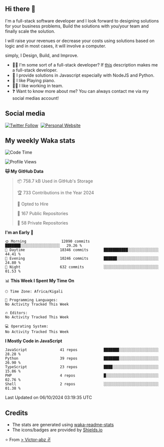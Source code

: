 ## Hi there 👋
I'm a full-stack software developer and I look forward to designing solutions for your business problems, Build the solutions with you/your team and finally scale the solution.

I will raise your revenues or decrease your costs using solutions based on logic and in most cases, it will involve a computer.

simply, I Design, Build, and Improve.

- 👨‍💻 I'm some sort of a full-stack developer? If [this](https://www.w3schools.com/whatis/whatis_fullstack.asp) description makes me a full-stack developer.
- 🌱 I provide solutions in Javascript especially with NodeJS and Python. 
- 🎹 I like Playing piano.
- 👯‍♀️ I like working in team.
- ❓ Want to know more about me? You can always contact me via my social medias account!

## Social media
[![Twitter Follow](https://img.shields.io/twitter/follow/vicky_abz?color=%231DA1F2&label=Twitter&style=for-the-badge&logo=twitter&logoColor=ffffff)](https://twitter.com/vicky_abz)
‎‎ [![Personal Website](https://img.shields.io/static/v1?label=visit&message=victor-abz.com&color=%235F021F&style=for-the-badge)](https://victor-abz.com/)

## My weekly Waka stats
<!--START_SECTION:waka-->
![Code Time](http://img.shields.io/badge/Code%20Time-819%20hrs%2039%20mins-blue)

![Profile Views](http://img.shields.io/badge/Profile%20Views-0-blue)

**🐱 My GitHub Data** 

> 📦 758.7 kB Used in GitHub's Storage 
 > 
> 🏆 733 Contributions in the Year 2024
 > 
> 💼 Opted to Hire
 > 
> 📜 167 Public Repositories 
 > 
> 🔑 58 Private Repositories 
 > 
**I'm an Early 🐤** 

```text
🌞 Morning                12090 commits       ███████░░░░░░░░░░░░░░░░░░   29.26 % 
🌆 Daytime                18346 commits       ███████████░░░░░░░░░░░░░░   44.41 % 
🌃 Evening                10246 commits       ██████░░░░░░░░░░░░░░░░░░░   24.80 % 
🌙 Night                  632 commits         ░░░░░░░░░░░░░░░░░░░░░░░░░   01.53 % 
```


📊 **This Week I Spent My Time On** 

```text
🕑︎ Time Zone: Africa/Kigali

💬 Programming Languages: 
No Activity Tracked This Week

🔥 Editors: 
No Activity Tracked This Week

💻 Operating System: 
No Activity Tracked This Week
```

**I Mostly Code in JavaScript** 

```text
JavaScript               41 repos            ███████░░░░░░░░░░░░░░░░░░   28.28 % 
Python                   39 repos            ███████░░░░░░░░░░░░░░░░░░   26.90 % 
TypeScript               23 repos            ████░░░░░░░░░░░░░░░░░░░░░   15.86 % 
PHP                      4 repos             █░░░░░░░░░░░░░░░░░░░░░░░░   02.76 % 
Shell                    2 repos             ░░░░░░░░░░░░░░░░░░░░░░░░░   01.38 % 
```




 Last Updated on 06/10/2024 03:19:35 UTC
<!--END_SECTION:waka-->

## Credits
- The stats are generated using [waka-readme-stats](https://github.com/anmol098/waka-readme-stats)
- The icons/badges are provided by [Shields.io](https://shields.io/)

⭐️ From [> Victor-abz ✌](https://victor-abz.com/)
